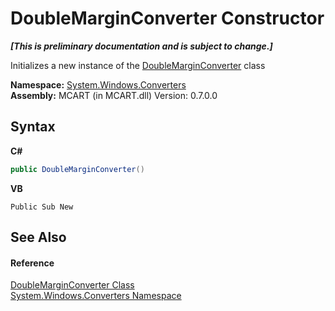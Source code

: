 # DoubleMarginConverter Constructor 
 _**\[This is preliminary documentation and is subject to change.\]**_

Initializes a new instance of the <a href="290c92bd-6837-9861-629f-90daafa0ba28">DoubleMarginConverter</a> class

**Namespace:**&nbsp;<a href="209509be-498c-78bd-c9c1-8c3bc31f7d1f">System.Windows.Converters</a><br />**Assembly:**&nbsp;MCART (in MCART.dll) Version: 0.7.0.0

## Syntax

**C#**<br />
``` C#
public DoubleMarginConverter()
```

**VB**<br />
``` VB
Public Sub New
```


## See Also


#### Reference
<a href="290c92bd-6837-9861-629f-90daafa0ba28">DoubleMarginConverter Class</a><br /><a href="209509be-498c-78bd-c9c1-8c3bc31f7d1f">System.Windows.Converters Namespace</a><br />